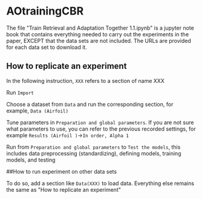 # AOtrainingCBR

The file "Train Retrieval and Adaptation Together 1.1.ipynb" is a jupyter note book that contains everything needed to carry out the experiments in the paper, EXCEPT that the data sets are not included. The URLs are provided for each data set to download it.

## How to replicate an experiment

In the following instruction, `XXX` refers to a section of name XXX

Run `Import`
  
Choose a dataset from `Data` and run the corresponding section, for example, `Data (Airfoil)`

Tune parameters in `Preparation and global parameters`. If you are not sure what parameters to use, you can refer to the previous recorded settings, for example `Results (Airfoil )`->`In order, Alpha 1`

Run from `Preparation and global parameters` to `Test the models`, this includes data preprocessing (standardizing), defining models, training models, and testing

##How to run experiment on other data sets

To do so, add a section like `Data(XXX)` to load data. Everything else remains the same as "How to replicate an experiment"
